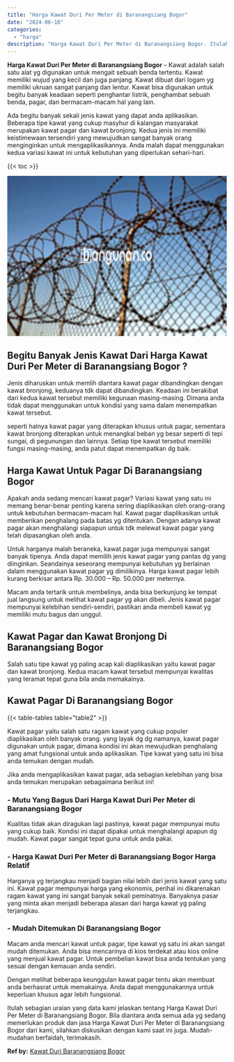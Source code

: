 ```yaml
---
title: "Harga Kawat Duri Per Meter di Baranangsiang Bogor"
date: "2024-06-18"
categories: 
  - "harga"
description: "Harga Kawat Duri Per Meter di Baranangsiang Bogor. Itulah sebagian uraian yang data kami jelaskan tentang Harga Kawat Duri Per Meter di Baranangsiang Bogor...."
---
```


**Harga Kawat Duri Per Meter di Baranangsiang Bogor** – Kawat adalah salah satu alat yg digunakan untuk mengait sebuah benda tertentu. Kawat memiliki wujud yang kecil dan juga panjang. Kawat dibuat dari logam yg memiliki ukruan sangat panjang dan lentur. Kawat bisa digunakan untuk begitu banyak keadaan seperti penghantar listrik, penghambat sebuah benda, pagar, dan bermacam-macam hal yang lain.

Ada begitu banyak sekali jenis kawat yang dapat anda aplikasikan. Beberapa tipe kawat yang cukup masyhur di kalangan masyarakat merupakan kawat pagar dan kawat bronjong. Kedua jenis ini memiliki keistimewaan tersendiri yang mewujudkan sangat banyak orang menginginkan untuk mengaplikasikannya. Anda malah dapat menggunakan kedua variasi kawat ini untuk kebutuhan yang diperlukan sehari-hari.

{{< toc >}}

![Harga Kawat Duri Per Meter di Baranangsiang Bogor](/images/jual-kawat-murah51.png)

## Begitu Banyak Jenis Kawat Dari Harga Kawat Duri Per Meter di Baranangsiang Bogor ?

Jenis diharuskan untuk memlih diantara kawat pagar dibandingkan dengan kawat bronjong, keduanya tdk dapat dibandingkan. Keadaan ini berakibat dari kedua kawat tersebut memiliki kegunaan masing-masing. Dimana anda tidak dapat menggunakan untuk kondisi yang sama dalam menempatkan kawat tersebut.

seperti halnya kawat pagar yang diterapkan khusus untuk pagar, sementara kawat bronjong diterapkan untuk menangkal beban yg besar seperti di tepi sungai, di pegunungan dan lainnya. Setiap tipe kawat tersebut memiliki fungsi masing-masing, anda patut dapat menempatkan dg baik.

## Harga Kawat Untuk Pagar Di Baranangsiang Bogor

Apakah anda sedang mencari kawat pagar? Variasi kawat yang satu ini memang benar-benar penting karena sering diaplikasikan oleh orang-orang untuk kebutuhan bermacam-macam hal. Kawat pagar diaplikasikan untuk memberikan penghalang pada batas yg ditentukan. Dengan adanya kawat pagar akan menghalangi siapapun untuk tdk melewat kawat pagar yang telah dipasangkan oleh anda.

Untuk harganya malah beraneka, kawat pagar juga mempunyai sangat banyak tipenya. Anda dapat memilih jenis kawat pagar yang pantas dg yang diinginkan. Seandainya seseorang mempunyai kebutuhan yg berlainan dalam menggunakan kawat pagar yg dimilikinya. Harga kawat pagar lebih kurang berkisar antara Rp. 30.000 – Rp. 50.000 per meternya.

Macam anda tertarik untuk membelinya, anda bisa berkunjung ke tempat jual langsung untuk melihat kawat pagar yg akan dibeli. Jenis kawat pagar mempunyai kelebihan sendiri-sendiri, pastikan anda membeli kawat yg memiliki mutu bagus dan unggul.

## Kawat Pagar dan Kawat Bronjong Di Baranangsiang Bogor

Salah satu tipe kawat yg paling acap kali diaplikasikan yaitu kawat pagar dan kawat bronjong. Kedua macam kawat tersebut mempunyai kwalitas yang teramat tepat guna bila anda memakainya.

## Kawat Pagar Di Baranangsiang Bogor

{{< table-tables table="table2" >}}

Kawat pagar yaitu salah satu ragam kawat yang cukup populer diaplikasikan oleh banyak orang. yang layak dg dg namanya, kawat pagar digunakan untuk pagar, dimana kondisi ini akan mewujudkan penghalang yang amat fungsional untuk anda aplikasikan. Tipe kawat yang satu ini bisa anda temukan dengan mudah.

Jika anda mengaplikasikan kawat pagar, ada sebagian kelebihan yang bisa anda temukan merupakan sebagaimana berikut ini!

### \- Mutu Yang Bagus Dari Harga Kawat Duri Per Meter di Baranangsiang Bogor

Kualitas tidak akan diragukan lagi pastinya, kawat pagar mempunyai mutu yang cukup baik. Kondisi ini dapat dipakai untuk menghalangi apapun dg mudah. Kawat pagar sangat tepat guna untuk anda pakai.

### \- Harga Kawat Duri Per Meter di Baranangsiang Bogor Harga Relatif

Harganya yg terjangkau menjadi bagian nilai lebih dari jenis kawat yang satu ini. Kawat pagar mempunyai harga yang ekonomis, perihal ini dikarenakan ragam kawat yang ini sangat banyak sekali peminatnya. Banyaknya pasar yang minta akan menjadi beberapa alasan dari harga kawat yg paling terjangkau.

### \- Mudah Ditemukan Di Baranangsiang Bogor

Macam anda mencari kawat untuk pagar, tipe kawat yg satu ini akan sangat mudah ditemukan. Anda bisa mencarinya di kios terdekat atau kios online yang menjual kawat pagar. Untuk pembelian kawat bisa anda tentukan yang sesuai dengan kemauan anda sendiri.

Dengan melihat beberapa keunggulan kawat pagar tentu akan membuat anda berhasrat untuk memakainya. Anda dapat menggunakannya untuk keperluan khusus agar lebih fungsional.

Itulah sebagian uraian yang data kami jelaskan tentang Harga Kawat Duri Per Meter di Baranangsiang Bogor. Bila diantara anda semua ada yg sedang memerlukan produk dan jasa Harga Kawat Duri Per Meter di Baranangsiang Bogor dari kami, silahkan diskusikan dengan kami saat ini juga. Mudah-mudahan berfaidah, terimakasih.

**Ref by:** [Kawat Duri Baranangsiang Bogor](https://id.wikipedia.org/wiki/Kawat)
